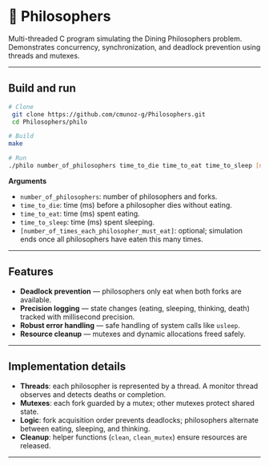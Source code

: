 # 🧠 Philosophers

Multi-threaded C program simulating the Dining Philosophers problem. Demonstrates concurrency, synchronization, and deadlock prevention using threads and mutexes.

---

## Build and run

```bash
# Clone
 git clone https://github.com/cmunoz-g/Philosophers.git
 cd Philosophers/philo

# Build
make

# Run
./philo number_of_philosophers time_to_die time_to_eat time_to_sleep [number_of_times_each_philosopher_must_eat]
```

**Arguments**

* `number_of_philosophers`: number of philosophers and forks.
* `time_to_die`: time (ms) before a philosopher dies without eating.
* `time_to_eat`: time (ms) spent eating.
* `time_to_sleep`: time (ms) spent sleeping.
* `[number_of_times_each_philosopher_must_eat]`: optional; simulation ends once all philosophers have eaten this many times.

---

## Features

* **Deadlock prevention** — philosophers only eat when both forks are available.
* **Precision logging** — state changes (eating, sleeping, thinking, death) tracked with millisecond precision.
* **Robust error handling** — safe handling of system calls like `usleep`.
* **Resource cleanup** — mutexes and dynamic allocations freed safely.

---

## Implementation details

* **Threads**: each philosopher is represented by a thread. A monitor thread observes and detects deaths or completion.
* **Mutexes**: each fork guarded by a mutex; other mutexes protect shared state.
* **Logic**: fork acquisition order prevents deadlocks; philosophers alternate between eating, sleeping, and thinking.
* **Cleanup**: helper functions (`clean`, `clean_mutex`) ensure resources are released.

---

